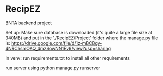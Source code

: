 # RecipEZ
BNTA backend project

Set up:
Make sure database is downloaded (it's quite a large file size at 340MB) and put in the './RecipEZ/Project' folder where the manage.py file is: https://drive.google.com/file/d/1z-mBCBgy-4NRChsmOAQ_4mzSowNN1Ev9/view?usp=sharing

In venv:
run requirements.txt to install all other requirements

run server using python manage.py runserver